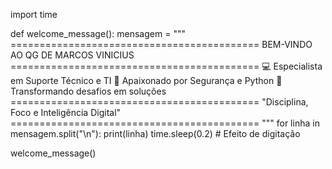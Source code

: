 import time

def welcome_message():
    mensagem = """
    ===========================================
         BEM-VINDO AO QG DE MARCOS VINICIUS     
    ===========================================
    💻 Especialista em Suporte Técnico e TI
    🔐 Apaixonado por Segurança e Python
    🚀 Transformando desafios em soluções
    ===========================================
        "Disciplina, Foco e Inteligência Digital"
    ===========================================
    """
    for linha in mensagem.split("\n"):
        print(linha)
        time.sleep(0.2)  # Efeito de digitação

welcome_message()
